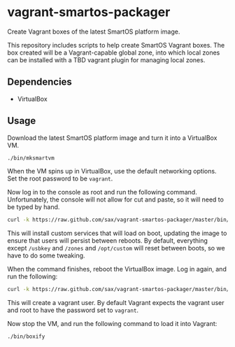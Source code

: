 vagrant-smartos-packager
========================

Create Vagrant boxes of the latest SmartOS platform image.

This repository includes scripts to help create SmartOS Vagrant
boxes. The box created will be a Vagrant-capable global zone,
into which local zones can be installed with a TBD vagrant plugin
for managing local zones.

## Dependencies

* VirtualBox

## Usage

Download the latest SmartOS platform image and turn it into
a VirtualBox VM.

```bash
./bin/mksmartvm
```

When the VM spins up in VirtualBox, use the default networking
options. Set the root password to be `vagrant`.

Now log in to the console as root and run the following command.
Unfortunately, the console will not allow for cut and paste, so
it will need to be typed by hand.

```bash
curl -k https://raw.github.com/sax/vagrant-smartos-packager/master/bin/prepare_global_zone | bash -s
```

This will install custom services that will load on boot, updating the
image to ensure that users will persist between reboots. By default,
everything except `/usbkey` and `/zones` and `/opt/custom` will reset
between boots, so we have to do some tweaking.

When the command finishes, reboot the VirtualBox image. Log in again,
and run the following:

```bash
curl -k https://raw.github.com/sax/vagrant-smartos-packager/master/bin/prepare_gz_users | bash -s
```

This will create a vagrant user. By default Vagrant expects the vagrant
user and root to have the password set to `vagrant`.

Now stop the VM, and run the following command to load it into Vagrant:

```bash
./bin/boxify
```

